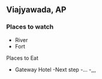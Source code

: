 ## Viajyawada, AP

### Places to watch
- River
- Fort

Places to Eat
- Gateway Hotel
-Next step
-...
-,,,
